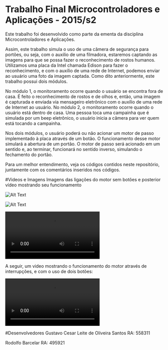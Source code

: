 # Trabalho Final Microcontroladores e Aplicações - 2015/s2

Este trabalho foi desenvolvido como parte da ementa da disciplina Microcontroladores e Aplicações.

Assim, este trabalho simula o uso de uma câmera de segurança para portões, ou seja, com o auxilio de uma filmadora, estaremos captando as imagens para que se possa fazer o reconhecimento de rostos humanos. Utilizamos uma placa da Intel chamada Edison para fazer o reconhecimento, e com o auxílio de uma rede de Internet, podemos enviar ao usuário uma foto da imagem captada.
Como dito anteriormente, este trabalho possui dois módulos.

No módulo 1, o monitoramento ocorre quando o usuário se encontra fora de casa. É feito o reconhecimento de rostos e de olhos e, então, uma imagem é capturada e enviada via mensageiro eletrônico com o auxílio de uma rede de Internet ao usuário.
No módulo 2, o monitoramento ocorre quando o usuário está dentro de casa. Uma pessoa toca uma campainha que é simulada por um beep eletrônico, o usuário inicia a câmera para ver quem está tocando a campainha.

Nos dois módulos, o usuário poderá ou não acionar um motor de passo implementado à placa através de um botão. O funcionamento desse motor simulará a abertura de um portão. O motor de passo será acionado em um sentido e, ao terminar, funcionará no sentido inverso, simulando o fechamento do portão.

Para um melhor entendimento, veja os códigos contidos neste repositório, juntamente com os comentários inseridos nos códigos.

#Videos e Imagens
Imagens das ligações do motor sem botões e posterior vídeo mostrando seu funcionamento

![Alt Text](file:///home/enc2012/rodolfo.barcelar/Desktop/20151202_144915.jpg)

![Alt Text](file:///home/enc2012/rodolfo.barcelar/Desktop/20151202_144958.jpg)

![Alt Text](file:///home/enc2012/rodolfo.barcelar/Desktop/20151202_145305.mp4)

A seguir, um video mostrando o funcionamento do motor através de interrupções, e com o uso de dois botões:

![Alt Text](file:///home/enc2012/rodolfo.barcelar/Desktop/20151202_163022.mp4)

#Desenvolvedores
Gustavo Cesar Leite de Oliveira Santos RA: 558311

Rodolfo Barcelar RA: 495921
